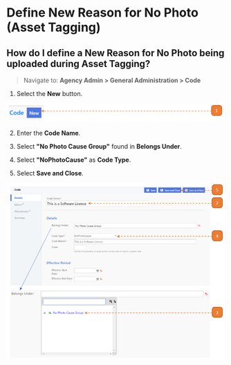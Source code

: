 # Define New Reason for No Photo (Asset Tagging)

## How do I define a New Reason for No Photo being uploaded during Asset Tagging?

> Navigate to: **Agency Admin > General Administration > Code**

1. Select the **New** button.

![](images/DefineNewAssetGroup.png "DefineNewAssetGroup")

2. Enter the **Code Name**.

3. Select **"No Photo Cause Group"** found in **Belongs Under**.

4. Select **"NoPhotoCause"** as **Code Type**.

5. Select **Save and Close**.

![](images/DefineNewReason.png "DefineNewReason")